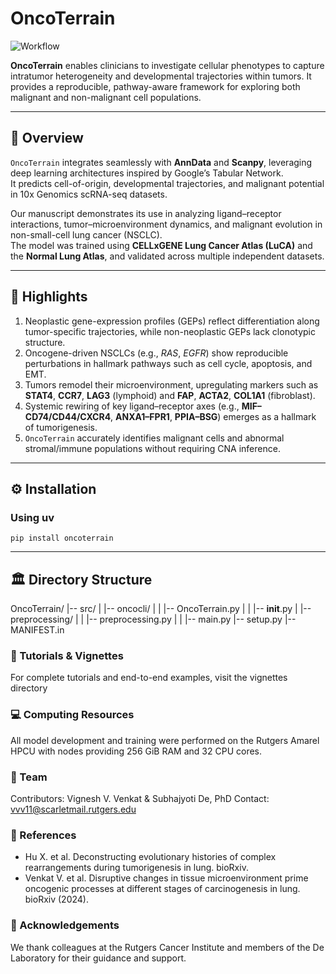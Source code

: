 # OncoTerrain

![Workflow](assets/Workflow.png)

**OncoTerrain** enables clinicians to investigate cellular phenotypes to capture intratumor heterogeneity and developmental trajectories within tumors. It provides a reproducible, pathway-aware framework for exploring both malignant and non-malignant cell populations.

---

## 🧬 Overview

`OncoTerrain` integrates seamlessly with **AnnData** and **Scanpy**, leveraging deep learning architectures inspired by Google’s Tabular Network.  
It predicts cell-of-origin, developmental trajectories, and malignant potential in 10x Genomics scRNA-seq datasets.

Our manuscript demonstrates its use in analyzing ligand–receptor interactions, tumor–microenvironment dynamics, and malignant evolution in non-small-cell lung cancer (NSCLC).  
The model was trained using **CELLxGENE Lung Cancer Atlas (LuCA)** and the **Normal Lung Atlas**, and validated across multiple independent datasets.

---

## 🌟 Highlights
1. Neoplastic gene-expression profiles (GEPs) reflect differentiation along tumor-specific trajectories, while non-neoplastic GEPs lack clonotypic structure.  
2. Oncogene-driven NSCLCs (e.g., *RAS*, *EGFR*) show reproducible perturbations in hallmark pathways such as cell cycle, apoptosis, and EMT.  
3. Tumors remodel their microenvironment, upregulating markers such as **STAT4**, **CCR7**, **LAG3** (lymphoid) and **FAP**, **ACTA2**, **COL1A1** (fibroblast).  
4. Systemic rewiring of key ligand–receptor axes (e.g., **MIF–CD74/CD44/CXCR4**, **ANXA1–FPR1**, **PPIA–BSG**) emerges as a hallmark of tumorigenesis.  
5. `OncoTerrain` accurately identifies malignant cells and abnormal stromal/immune populations without requiring CNA inference.

---
## ⚙️ Installation
### Using **uv**
``` pip install oncoterrain ```

--- 
## 🏛 Directory Structure 

OncoTerrain/
|-- src/
|   |-- oncocli/
|   |   |-- OncoTerrain.py
|   |   |-- __init__.py
|   |-- preprocessing/
|   |   |-- preprocessing.py
|   |   |-- main.py
|-- setup.py
|-- MANIFEST.in

### 📘 Tutorials & Vignettes
For complete tutorials and end-to-end examples, visit the vignettes directory

### 💻 Computing Resources
All model development and training were performed on the Rutgers Amarel HPCU with nodes providing 256 GiB RAM and 32 CPU cores.

### 👥 Team
Contributors: Vignesh V. Venkat & Subhajyoti De, PhD
Contact: vvv11@scarletmail.rutgers.edu

### 📄 References
- Hu X. et al. Deconstructing evolutionary histories of complex rearrangements during tumorigenesis in lung. bioRxiv.
- Venkat V. et al. Disruptive changes in tissue microenvironment prime oncogenic processes at different stages of carcinogenesis in lung. bioRxiv (2024).

### 🙏 Acknowledgements
We thank colleagues at the Rutgers Cancer Institute and members of the De Laboratory for their guidance and support.